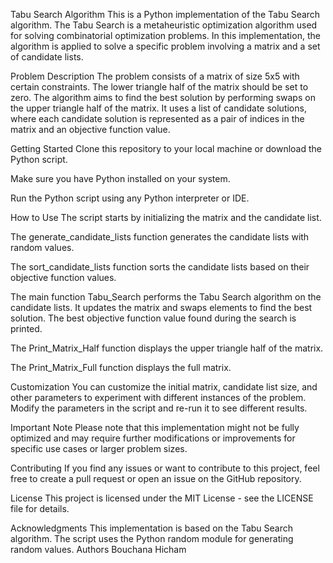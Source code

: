 Tabu Search Algorithm
This is a Python implementation of the Tabu Search algorithm. The Tabu Search is a metaheuristic optimization algorithm used for solving combinatorial optimization problems. In this implementation, the algorithm is applied to solve a specific problem involving a matrix and a set of candidate lists.

Problem Description
The problem consists of a matrix of size 5x5 with certain constraints. The lower triangle half of the matrix should be set to zero. The algorithm aims to find the best solution by performing swaps on the upper triangle half of the matrix. It uses a list of candidate solutions, where each candidate solution is represented as a pair of indices in the matrix and an objective function value.

Getting Started
Clone this repository to your local machine or download the Python script.

Make sure you have Python installed on your system.

Run the Python script using any Python interpreter or IDE.

How to Use
The script starts by initializing the matrix and the candidate list.

The generate_candidate_lists function generates the candidate lists with random values.

The sort_candidate_lists function sorts the candidate lists based on their objective function values.

The main function Tabu_Search performs the Tabu Search algorithm on the candidate lists. It updates the matrix and swaps elements to find the best solution. The best objective function value found during the search is printed.

The Print_Matrix_Half function displays the upper triangle half of the matrix.

The Print_Matrix_Full function displays the full matrix.

Customization
You can customize the initial matrix, candidate list size, and other parameters to experiment with different instances of the problem. Modify the parameters in the script and re-run it to see different results.

Important Note
Please note that this implementation might not be fully optimized and may require further modifications or improvements for specific use cases or larger problem sizes.

Contributing
If you find any issues or want to contribute to this project, feel free to create a pull request or open an issue on the GitHub repository.

License
This project is licensed under the MIT License - see the LICENSE file for details.

Acknowledgments
This implementation is based on the Tabu Search algorithm.
The script uses the Python random module for generating random values.
Authors
Bouchana Hicham

